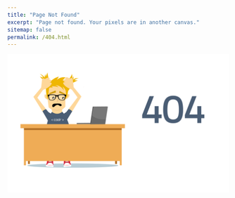 ```yaml
---
title: "Page Not Found"
excerpt: "Page not found. Your pixels are in another canvas."
sitemap: false
permalink: /404.html
---
```


![404](../assets/images/error/404.png)
